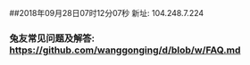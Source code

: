 ##2018年09月28日07时12分07秒 新址: 104.248.7.224
### 兔友常见问题及解答: https://github.com/wanggonging/d/blob/w/FAQ.md
